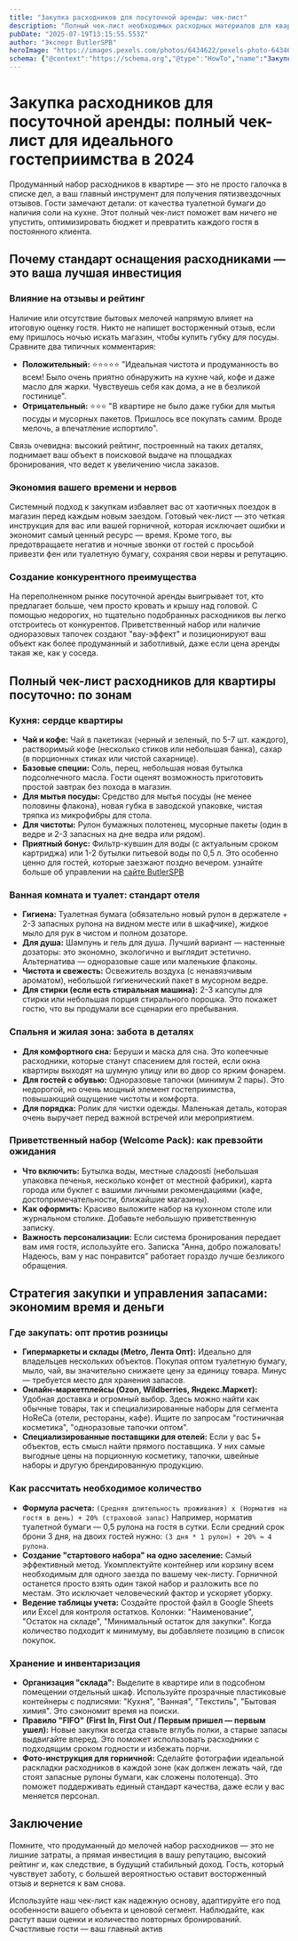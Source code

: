 ```yaml
---
title: "Закупка расходников для посуточной аренды: чек-лист"
description: "Полный чек-лист необходимых расходных материалов для квартиры в посуточную аренду. Узнайте, что нужно купить для кухни, ванной и спальни, чтобы ваши гости остались довольны, а вы получили высокие оценки."
pubDate: "2025-07-19T13:15:55.553Z"
author: "Эксперт ButlerSPB"
heroImage: "https://images.pexels.com/photos/6434622/pexels-photo-6434622.jpeg"
schema: {"@context":"https://schema.org","@type":"HowTo","name":"Закупка расходников для посуточной аренды: чек-лист","description":"Полный чек-лист необходимых расходных материалов для квартиры в посуточную аренду. Узнайте, что нужно купить для кухни, ванной и спальни, чтобы ваши гости остались довольны, а вы получили высокие оценки.","image":{"@type":"ImageObject","url":"https://images.pexels.com/photos/6434622/pexels-photo-6434622.jpeg"},"aggregateRating":{"@type":"AggregateRating","ratingValue":"5.0","reviewCount":871,"bestRating":"5","worstRating":"1"},"publisher":{"@type":"Organization","name":"Блог ButlerSPB","logo":{"@type":"ImageObject","url":"https://butlerspb-blog.netlify.app/favicon.ico"}},"mainEntityOfPage":{"@type":"WebPage","@id":"https://butlerspb-blog.netlify.app/blog/zakupka-rashodnikov-dlya-posutochnoy-arendy-chek-list/"}}
---
```


# Закупка расходников для посуточной аренды: полный чек-лист для идеального гостеприимства в 2024

Продуманный набор расходников в квартире — это не просто галочка в списке дел, а ваш главный инструмент для получения пятизвездочных отзывов. Гости замечают детали: от качества туалетной бумаги до наличия соли на кухне. Этот полный чек-лист поможет вам ничего не упустить, оптимизировать бюджет и превратить каждого гостя в постоянного клиента.

## Почему стандарт оснащения расходниками — это ваша лучшая инвестиция

### Влияние на отзывы и рейтинг
Наличие или отсутствие бытовых мелочей напрямую влияет на итоговую оценку гостя. Никто не напишет восторженный отзыв, если ему пришлось ночью искать магазин, чтобы купить губку для посуды. Сравните два типичных комментария:

*   **Положительный:** ⭐⭐⭐⭐⭐ "Идеальная чистота и продуманность во всем! Было очень приятно обнаружить на кухне чай, кофе и даже масло для жарки. Чувствуешь себя как дома, а не в безликой гостинице".
*   **Отрицательный:** ⭐⭐⭐ "В квартире не было даже губки для мытья посуды и мусорных пакетов. Пришлось все покупать самим. Вроде мелочь, а впечатление испортило".

Связь очевидна: высокий рейтинг, построенный на таких деталях, поднимает ваш объект в поисковой выдаче на площадках бронирования, что ведет к увеличению числа заказов.

### Экономия вашего времени и нервов
Системный подход к закупкам избавляет вас от хаотичных поездок в магазин перед каждым новым заездом. Готовый чек-лист — это четкая инструкция для вас или вашей горничной, которая исключает ошибки и экономит самый ценный ресурс — время. Кроме того, вы предотвращаете негатив и ночные звонки от гостей с просьбой привезти фен или туалетную бумагу, сохраняя свои нервы и репутацию.

### Создание конкурентного преимущества
На переполненном рынке посуточной аренды выигрывает тот, кто предлагает больше, чем просто кровать и крышу над головой. С помощью недорогих, но тщательно подобранных расходников вы легко отстроитесь от конкурентов. Приветственный набор или наличие одноразовых тапочек создают "вау-эффект" и позиционируют ваш объект как более продуманный и заботливый, даже если цена аренды такая же, как у соседа.

## Полный чек-лист расходников для квартиры посуточно: по зонам

### Кухня: сердце квартиры
*   **Чай и кофе:** Чай в пакетиках (черный и зеленый, по 5-7 шт. каждого), растворимый кофе (несколько стиков или небольшая банка), сахар (в порционных стиках или чистой сахарнице).
*   **Базовые специи:** Соль, перец, небольшая новая бутылка подсолнечного масла. Гости оценят возможность приготовить простой завтрак без похода в магазин.
*   **Для мытья посуды:** Средство для мытья посуды (не менее половины флакона), новая губка в заводской упаковке, чистая тряпка из микрофибры для стола.
*   **Для чистоты:** Рулон бумажных полотенец, мусорные пакеты (один в ведре и 2-3 запасных на дне ведра или рядом).
*   **Приятный бонус:** Фильтр-кувшин для воды (с актуальным сроком картриджа) или 1-2 бутылки питьевой воды по 0,5 л. Это особенно ценно для гостей, которые заезжают поздно вечером. узнайте больше об управлении на <a href="https://butlerspb.ru/rent" target="_blank" rel="nofollow">сайте ButlerSPB</a>

### Ванная комната и туалет: стандарт отеля
*   **Гигиена:** Туалетная бумага (обязательно новый рулон в держателе + 2-3 запасных рулона на видном месте или в шкафчике), жидкое мыло для рук в чистом и полном дозаторе.
*   **Для душа:** Шампунь и гель для душа. Лучший вариант — настенные дозаторы: это экономно, экологично и выглядит эстетично. Альтернатива — одноразовые саше или маленькие флаконы.
*   **Чистота и свежесть:** Освежитель воздуха (с ненавязчивым ароматом), небольшой гигиенический пакет в мусорном ведре.
*   **Для стирки (если есть стиральная машина):** 2-3 капсулы для стирки или небольшая порция стирального порошка. Это покажет гостю, что вы продумали все сценарии его пребывания.

### Спальня и жилая зона: забота в деталях
*   **Для комфортного сна:** Беруши и маска для сна. Это копеечные расходники, которые станут спасением для гостей, если окна квартиры выходят на шумную улицу или во двор со ярким фонарем.
*   **Для гостей с обувью:** Одноразовые тапочки (минимум 2 пары). Это недорогой, но очень мощный элемент гостеприимства, повышающий ощущение чистоты и комфорта.
*   **Для порядка:** Ролик для чистки одежды. Маленькая деталь, которая очень выручает перед важной встречей или мероприятием.

### Приветственный набор (Welcome Pack): как превзойти ожидания
*   **Что включить:** Бутылка воды, местные сладоosti (небольшая упаковка печенья, несколько конфет от местной фабрики), карта города или буклет с вашими личными рекомендациями (кафе, достопримечательности, ближайшие магазины).
*   **Как оформить:** Красиво выложите набор на кухонном столе или журнальном столике. Добавьте небольшую приветственную записку.
*   **Важность персонализации:** Если система бронирования передает вам имя гостя, используйте его. Записка "Анна, добро пожаловать! Надеюсь, вам у нас понравится" работает гораздо лучше безликого обращения.

## Стратегия закупки и управления запасами: экономим время и деньги

### Где закупать: опт против розницы
*   **Гипермаркеты и склады (Metro, Лента Опт):** Идеально для владельцев нескольких объектов. Покупая оптом туалетную бумагу, мыло, чай, вы значительно снижаете цену за единицу товара. Минус — требуется место для хранения запасов.
*   **Онлайн-маркетплейсы (Ozon, Wildberries, Яндекс.Маркет):** Удобная доставка и огромный выбор. Здесь можно найти как обычные товары, так и специализированные наборы для сегмента HoReCa (отели, рестораны, кафе). Ищите по запросам "гостиничная косметика", "одноразовые тапочки оптом".
*   **Специализированные поставщики для отелей:** Если у вас 5+ объектов, есть смысл найти прямого поставщика. У них самые выгодные цены на порционную косметику, тапочки, швейные наборы и другую брендированную продукцию.

### Как рассчитать необходимое количество
*   **Формула расчета:** `(Средняя длительность проживания) х (Норматив на гостя в день) + 20% (страховой запас)`
    Например, норматив туалетной бумаги — 0,5 рулона на гостя в сутки. Если средний срок брони 3 дня, на двоих гостей нужно: `(3 дня * 1 рулон) + 20% ≈ 4 рулона`.
*   **Создание "стартового набора" на одно заселение:** Самый эффективный метод. Укомплектуйте контейнер или корзину всем необходимым для одного заезда по вашему чек-листу. Горничной останется просто взять один такой набор и разложить все по местам. Это исключает человеческий фактор и ускоряет уборку.
*   **Ведение таблицы учета:** Создайте простой файл в Google Sheets или Excel для контроля остатков. Колонки: "Наименование", "Остаток на складе", "Минимальный остаток для закупки". Когда количество подходит к минимуму, вы добавляете позицию в список покупок.

### Хранение и инвентаризация
*   **Организация "склада":** Выделите в квартире или в подсобном помещении отдельный шкаф. Используйте прозрачные пластиковые контейнеры с подписями: "Кухня", "Ванная", "Текстиль", "Бытовая химия". Это сэкономит время на поиски.
*   **Правило "FIFO" (First In, First Out / Первым пришел — первым ушел):** Новые закупки всегда ставьте вглубь полки, а старые запасы выдвигайте вперед. Это поможет использовать расходники с подходящим сроком годности и избежать порчи.
*   **Фото-инструкция для горничной:** Сделайте фотографии идеальной раскладки расходников в каждой зоне (как должен лежать чай, где стоят запасные рулоны бумаги, как сложены полотенца). Это поможет поддерживать единый стандарт качества, даже если у вас меняется персонал.

## Заключение

Помните, что продуманный до мелочей набор расходников — это не лишние затраты, а прямая инвестиция в вашу репутацию, высокий рейтинг и, как следствие, в будущий стабильный доход. Гость, который чувствует заботу, с большей вероятностью оставит восторженный отзыв и вернется к вам снова.

Используйте наш чек-лист как надежную основу, адаптируйте его под особенности вашего объекта и ценовой сегмент. Наблюдайте, как растут ваши оценки и количество повторных бронирований. Счастливые гости — ваш главный актив